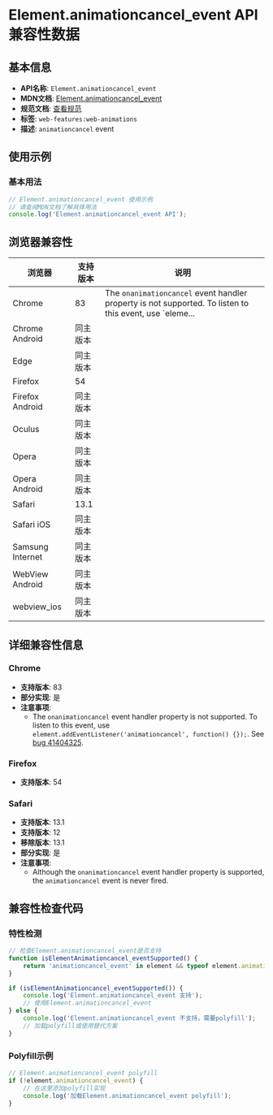 # Element.animationcancel_event API 兼容性数据

## 基本信息

- **API名称**: `Element.animationcancel_event`
- **MDN文档**: [Element.animationcancel_event](https://developer.mozilla.org/docs/Web/API/Element/animationcancel_event)
- **规范文档**: [查看规范](https://drafts.csswg.org/css-animations/#eventdef-globaleventhandlers-animationcancel)
- **标签**: `web-features:web-animations`
- **描述**: `animationcancel` event

## 使用示例

### 基本用法

```javascript
// Element.animationcancel_event 使用示例
// 请查阅MDN文档了解具体用法
console.log('Element.animationcancel_event API');
```

## 浏览器兼容性

| 浏览器 | 支持版本 | 说明 |
|--------|----------|------|
| Chrome | 83 | The `onanimationcancel` event handler property is not supported. To listen to this event, use `eleme... |
| Chrome Android | 同主版本 |  |
| Edge | 同主版本 |  |
| Firefox | 54 |  |
| Firefox Android | 同主版本 |  |
| Oculus | 同主版本 |  |
| Opera | 同主版本 |  |
| Opera Android | 同主版本 |  |
| Safari | 13.1 |  |
| Safari iOS | 同主版本 |  |
| Samsung Internet | 同主版本 |  |
| WebView Android | 同主版本 |  |
| webview_ios | 同主版本 |  |

## 详细兼容性信息

### Chrome

- **支持版本**: 83
- **部分实现**: 是
- **注意事项**:
  - The `onanimationcancel` event handler property is not supported. To listen to this event, use `element.addEventListener('animationcancel', function() {});`. See [bug 41404325](https://crbug.com/41404325).

### Firefox

- **支持版本**: 54

### Safari

- **支持版本**: 13.1
- **支持版本**: 12
- **移除版本**: 13.1
- **部分实现**: 是
- **注意事项**:
  - Although the `onanimationcancel` event handler property is supported, the `animationcancel` event is never fired.

## 兼容性检查代码

### 特性检测

```javascript
// 检查Element.animationcancel_event是否支持
function isElementAnimationcancel_eventSupported() {
    return 'animationcancel_event' in element && typeof element.animationcancel_event === 'function';
}

if (isElementAnimationcancel_eventSupported()) {
    console.log('Element.animationcancel_event 支持');
    // 使用Element.animationcancel_event
} else {
    console.log('Element.animationcancel_event 不支持，需要polyfill');
    // 加载polyfill或使用替代方案
}
```

### Polyfill示例

```javascript
// Element.animationcancel_event polyfill
if (!element.animationcancel_event) {
    // 在这里添加polyfill实现
    console.log('加载Element.animationcancel_event polyfill');
}
```

